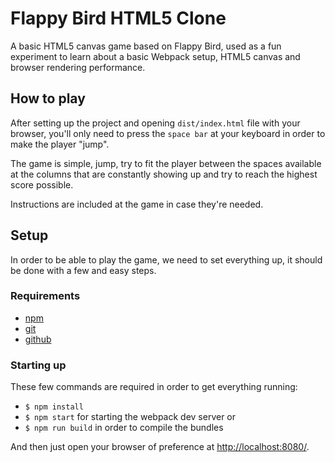 # Flappy Bird HTML5 Clone

A basic HTML5 canvas game based on Flappy Bird, used as a fun experiment
to learn about a basic Webpack setup, HTML5 canvas and browser rendering
performance.

## How to play

After setting up the project and opening `dist/index.html` file with
your browser, you'll only need to press the `space bar` at your keyboard
in order to make the player "jump".

The game is simple, jump, try to fit the player between the spaces
available at the columns that are constantly showing up and try to reach
the highest score possible.

Instructions are included at the game in case they're needed.

## Setup

In order to be able to play the game, we need to set everything up,
it should be done with a few and easy steps.

### Requirements

-   [npm](https://www.npmjs.com/)
-   [git](https://git-scm.com/)
-   [github](https://github.com/)

### Starting up

These few commands are required in order to get everything running:

-   `$ npm install`
-   `$ npm start` for starting the webpack dev server or
-   `$ npm run build` in order to compile the bundles

And then just open your browser of preference at [http://localhost:8080/](http://localhost:8080/).
